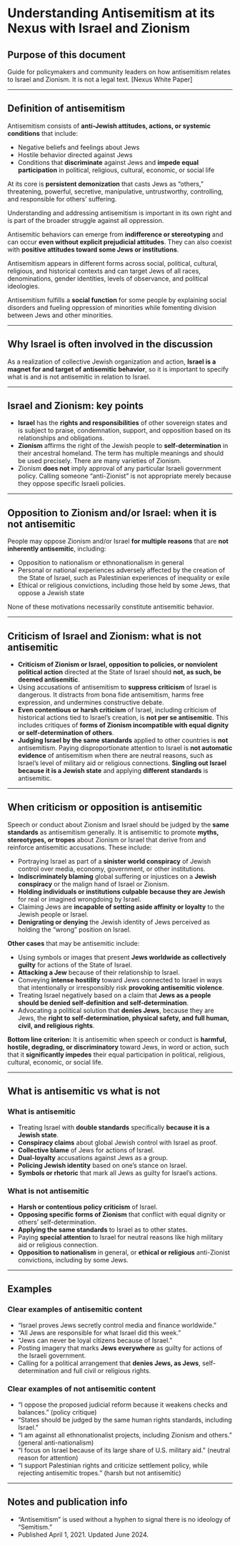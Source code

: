 # Understanding Antisemitism at its Nexus with Israel and Zionism

## Purpose of this document
Guide for policymakers and community leaders on how antisemitism relates to Israel and Zionism. It is not a legal text. [Nexus White Paper]

---

## Definition of antisemitism
Antisemitism consists of **anti-Jewish attitudes, actions, or systemic conditions** that include:
- Negative beliefs and feelings about Jews  
- Hostile behavior directed against Jews  
- Conditions that **discriminate** against Jews and **impede equal participation** in political, religious, cultural, economic, or social life  

At its core is **persistent demonization** that casts Jews as “others,” threatening, powerful, secretive, manipulative, untrustworthy, controlling, and responsible for others’ suffering.

Understanding and addressing antisemitism is important in its own right and is part of the broader struggle against all oppression.

Antisemitic behaviors can emerge from **indifference or stereotyping** and can occur **even without explicit prejudicial attitudes**. They can also coexist with **positive attitudes toward some Jews or institutions**.

Antisemitism appears in different forms across social, political, cultural, religious, and historical contexts and can target Jews of all races, denominations, gender identities, levels of observance, and political ideologies.

Antisemitism fulfills a **social function** for some people by explaining social disorders and fueling oppression of minorities while fomenting division between Jews and other minorities.

---

## Why Israel is often involved in the discussion
As a realization of collective Jewish organization and action, **Israel is a magnet for and target of antisemitic behavior**, so it is important to specify what is and is not antisemitic in relation to Israel.

---

## Israel and Zionism: key points
- **Israel** has the **rights and responsibilities** of other sovereign states and is subject to praise, condemnation, support, and opposition based on its relationships and obligations.  
- **Zionism** affirms the right of the Jewish people to **self-determination** in their ancestral homeland. The term has multiple meanings and should be used precisely. There are many varieties of Zionism.  
- Zionism **does not** imply approval of any particular Israeli government policy. Calling someone “anti-Zionist” is not appropriate merely because they oppose specific Israeli policies.

---

## Opposition to Zionism and/or Israel: when it is **not** antisemitic
People may oppose Zionism and/or Israel **for multiple reasons** that are **not inherently antisemitic**, including:
- Opposition to nationalism or ethnonationalism in general  
- Personal or national experiences adversely affected by the creation of the State of Israel, such as Palestinian experiences of inequality or exile  
- Ethical or religious convictions, including those held by some Jews, that oppose a Jewish state  

None of these motivations necessarily constitute antisemitic behavior.

---

## Criticism of Israel and Zionism: what is **not** antisemitic
- **Criticism of Zionism or Israel, opposition to policies, or nonviolent political action** directed at the State of Israel should **not, as such, be deemed antisemitic**.  
- Using accusations of antisemitism to **suppress criticism** of Israel is dangerous. It distracts from bona fide antisemitism, harms free expression, and undermines constructive debate.  
- **Even contentious or harsh criticism** of Israel, including criticism of historical actions tied to Israel’s creation, is **not per se antisemitic**. This includes critiques of **forms of Zionism incompatible with equal dignity or self-determination of others**.  
- **Judging Israel by the same standards** applied to other countries is **not** antisemitism. Paying disproportionate attention to Israel is **not automatic evidence** of antisemitism when there are neutral reasons, such as Israel’s level of military aid or religious connections. **Singling out Israel because it is a Jewish state** and applying **different standards** is antisemitic.

---

## When criticism or opposition **is** antisemitic
Speech or conduct about Zionism and Israel should be judged by the **same standards** as antisemitism generally. It is antisemitic to promote **myths, stereotypes, or tropes** about Zionism or Israel that derive from and reinforce antisemitic accusations. These include:  
- Portraying Israel as part of a **sinister world conspiracy** of Jewish control over media, economy, government, or other institutions.  
- **Indiscriminately blaming** global suffering or injustices on a **Jewish conspiracy** or the malign hand of Israel or Zionism.  
- **Holding individuals or institutions culpable because they are Jewish** for real or imagined wrongdoing by Israel.  
- Claiming Jews are **incapable of setting aside affinity or loyalty** to the Jewish people or Israel.  
- **Denigrating or denying** the Jewish identity of Jews perceived as holding the “wrong” position on Israel.  

**Other cases** that may be antisemitic include:  
- Using symbols or images that present **Jews worldwide as collectively guilty** for actions of the State of Israel.  
- **Attacking a Jew** because of their relationship to Israel.  
- Conveying **intense hostility** toward Jews connected to Israel in ways that intentionally or irresponsibly risk **provoking antisemitic violence**.  
- Treating Israel negatively based on a claim that **Jews as a people should be denied self-definition and self-determination**.  
- Advocating a political solution that **denies Jews**, because they are Jews, the **right to self-determination, physical safety, and full human, civil, and religious rights**.  

**Bottom line criterion:** It is antisemitic when speech or conduct is **harmful, hostile, degrading, or discriminatory** toward Jews, in word or action, such that it **significantly impedes** their equal participation in political, religious, cultural, economic, or social life.

---

## What is antisemitic vs what is not

### What **is antisemitic**
- Treating Israel with **double standards** specifically **because it is a Jewish state**.  
- **Conspiracy claims** about global Jewish control with Israel as proof.  
- **Collective blame** of Jews for actions of Israel.  
- **Dual-loyalty** accusations against Jews as a group.  
- **Policing Jewish identity** based on one’s stance on Israel.  
- **Symbols or rhetoric** that mark all Jews as guilty for Israel’s actions.  

### What **is not antisemitic**
- **Harsh or contentious policy criticism** of Israel.  
- **Opposing specific forms of Zionism** that conflict with equal dignity or others’ self-determination.  
- **Applying the same standards** to Israel as to other states.  
- Paying **special attention** to Israel for neutral reasons like high military aid or religious connection.  
- **Opposition to nationalism** in general, or **ethical or religious** anti-Zionist convictions, including by some Jews.  

---

## Examples

### Clear examples of antisemitic content
- “Israel proves Jews secretly control media and finance worldwide.”  
- “All Jews are responsible for what Israel did this week.”  
- “Jews can never be loyal citizens because of Israel.”  
- Posting imagery that marks **Jews everywhere** as guilty for actions of the Israeli government.  
- Calling for a political arrangement that **denies Jews, as Jews**, self-determination and full civil or religious rights.  

### Clear examples of **not** antisemitic content
- “I oppose the proposed judicial reform because it weakens checks and balances.” (policy critique)  
- “States should be judged by the same human rights standards, including Israel.”  
- “I am against all ethnonationalist projects, including Zionism and others.” (general anti-nationalism)  
- “I focus on Israel because of its large share of U.S. military aid.” (neutral reason for attention)  
- “I support Palestinian rights and criticize settlement policy, while rejecting antisemitic tropes.” (harsh but not antisemitic)  

---

## Notes and publication info
- “Antisemitism” is used without a hyphen to signal there is no ideology of “Semitism.”  
- Published April 1, 2021. Updated June 2024.  
